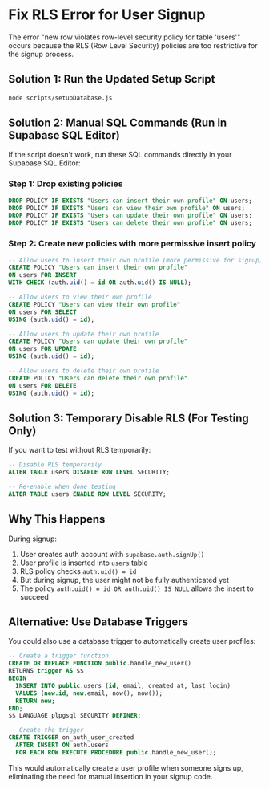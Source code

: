 # Fix RLS Error for User Signup

The error "new row violates row-level security policy for table 'users'" occurs because the RLS (Row Level Security) policies are too restrictive for the signup process.

## Solution 1: Run the Updated Setup Script

```bash
node scripts/setupDatabase.js
```

## Solution 2: Manual SQL Commands (Run in Supabase SQL Editor)

If the script doesn't work, run these SQL commands directly in your Supabase SQL Editor:

### Step 1: Drop existing policies
```sql
DROP POLICY IF EXISTS "Users can insert their own profile" ON users;
DROP POLICY IF EXISTS "Users can view their own profile" ON users;
DROP POLICY IF EXISTS "Users can update their own profile" ON users;
DROP POLICY IF EXISTS "Users can delete their own profile" ON users;
```

### Step 2: Create new policies with more permissive insert policy
```sql
-- Allow users to insert their own profile (more permissive for signup)
CREATE POLICY "Users can insert their own profile" 
ON users FOR INSERT 
WITH CHECK (auth.uid() = id OR auth.uid() IS NULL);

-- Allow users to view their own profile
CREATE POLICY "Users can view their own profile" 
ON users FOR SELECT 
USING (auth.uid() = id);

-- Allow users to update their own profile
CREATE POLICY "Users can update their own profile" 
ON users FOR UPDATE 
USING (auth.uid() = id);

-- Allow users to delete their own profile
CREATE POLICY "Users can delete their own profile" 
ON users FOR DELETE 
USING (auth.uid() = id);
```

## Solution 3: Temporary Disable RLS (For Testing Only)

If you want to test without RLS temporarily:

```sql
-- Disable RLS temporarily
ALTER TABLE users DISABLE ROW LEVEL SECURITY;

-- Re-enable when done testing
ALTER TABLE users ENABLE ROW LEVEL SECURITY;
```

## Why This Happens

During signup:
1. User creates auth account with `supabase.auth.signUp()`
2. User profile is inserted into `users` table
3. RLS policy checks `auth.uid() = id`
4. But during signup, the user might not be fully authenticated yet
5. The policy `auth.uid() = id OR auth.uid() IS NULL` allows the insert to succeed

## Alternative: Use Database Triggers

You could also use a database trigger to automatically create user profiles:

```sql
-- Create a trigger function
CREATE OR REPLACE FUNCTION public.handle_new_user()
RETURNS trigger AS $$
BEGIN
  INSERT INTO public.users (id, email, created_at, last_login)
  VALUES (new.id, new.email, now(), now());
  RETURN new;
END;
$$ LANGUAGE plpgsql SECURITY DEFINER;

-- Create the trigger
CREATE TRIGGER on_auth_user_created
  AFTER INSERT ON auth.users
  FOR EACH ROW EXECUTE PROCEDURE public.handle_new_user();
```

This would automatically create a user profile when someone signs up, eliminating the need for manual insertion in your signup code. 